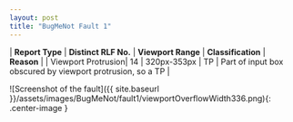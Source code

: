 ```yaml
---
layout: post
title: "BugMeNot Fault 1"
---
```

| **Report Type** | **Distinct RLF No.** | **Viewport Range** | **Classification** | **Reason** |
| Viewport Protrusion| 14 | 320px-353px | TP | Part of input box obscured by viewport protrusion, so a TP | 

![Screenshot of the fault]({{ site.baseurl }}/assets/images/BugMeNot/fault1/viewportOverflowWidth336.png){: .center-image }